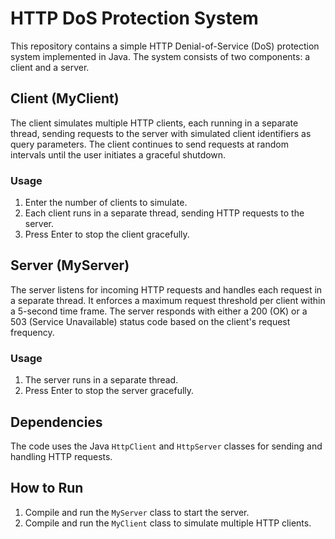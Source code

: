 # HTTP DoS Protection System

This repository contains a simple HTTP Denial-of-Service (DoS) protection system implemented in Java. The system consists of two components: a client and a server.

## Client (MyClient)

The client simulates multiple HTTP clients, each running in a separate thread, sending requests to the server with simulated client identifiers as query parameters. The client continues to send requests at random intervals until the user initiates a graceful shutdown.

### Usage

1. Enter the number of clients to simulate.
2. Each client runs in a separate thread, sending HTTP requests to the server.
3. Press Enter to stop the client gracefully.

## Server (MyServer)

The server listens for incoming HTTP requests and handles each request in a separate thread. It enforces a maximum request threshold per client within a 5-second time frame. The server responds with either a 200 (OK) or a 503 (Service Unavailable) status code based on the client's request frequency.

### Usage

1. The server runs in a separate thread.
2. Press Enter to stop the server gracefully.

## Dependencies

The code uses the Java `HttpClient` and `HttpServer` classes for sending and handling HTTP requests.

## How to Run

1. Compile and run the `MyServer` class to start the server.
2. Compile and run the `MyClient` class to simulate multiple HTTP clients.

